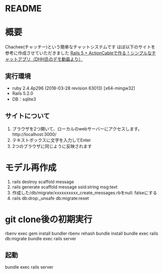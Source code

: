 # README

# 概要
Chachee(チャッチー)という簡単なチャットシステムです
ほぼ以下のサイトを参考に作成させていただきました
[Rails 5 + ActionCableで作る！シンプルなチャットアプリ（DHH氏のデモ動画より）](https://qiita.com/jnchito/items/aec75fab42804287d71b)

## 実行環境
* ruby 2.4.4p296 (2018-03-28 revision 63013) [x64-mingw32]
* Rails 5.2.0
* DB：sqlite3

## サイトについて
1. ブラウザを2つ開いて、ローカルのwebサーバーにアクセスします。
http://localhost:3000/
1. テキストボックスに文字を入力してEnter
1. 2つのブラウザに同じように反映されます

# モデル再作成
1. rails destroy scaffold message
1. rails generate scaffold message ssid:string msg:text
1. 作成した/db/migrate/xxxxxxxxxx_create_messages.rbをnull: falseにする
1. rails db:drop:_unsafe db:migrate:reset

# git clone後の初期実行
rbenv exec gem install bundler
rbenv rehash
bundle install
bundle exec rails db:migrate
bundle exec rails server

## 起動
bundle exec rails server


